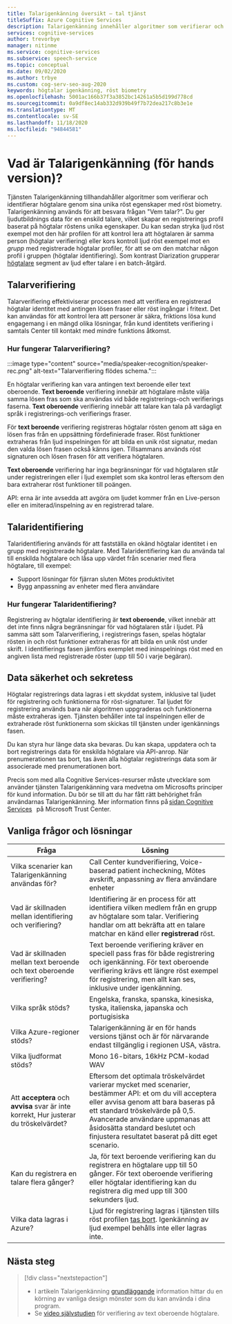 ```yaml
---
title: Talarigenkänning översikt – tal tjänst
titleSuffix: Azure Cognitive Services
description: Talarigenkänning innehåller algoritmer som verifierar och identifierar högtalare genom sina unika röst egenskaper med röst biometry. Talarigenkänning används för att besvara frågan "Vem talar?". Den här artikeln är en översikt över fördelarna och funktionerna i Talarigenkännings tjänsten.
services: cognitive-services
author: trevorbye
manager: nitinme
ms.service: cognitive-services
ms.subservice: speech-service
ms.topic: conceptual
ms.date: 09/02/2020
ms.author: trbye
ms.custom: cog-serv-seo-aug-2020
keywords: högtalar igenkänning, röst biometry
ms.openlocfilehash: 5001ac166b37f3a3852bc14261a5b5d199d778cd
ms.sourcegitcommit: 0a9df8ec14ab332d939b49f7b72dea217c8b3e1e
ms.translationtype: MT
ms.contentlocale: sv-SE
ms.lasthandoff: 11/18/2020
ms.locfileid: "94844581"
---
```

# <a name="what-is-speaker-recognition-preview"></a>Vad är Talarigenkänning (för hands version)?

Tjänsten Talarigenkänning tillhandahåller algoritmer som verifierar och identifierar högtalare genom sina unika röst egenskaper med röst biometry. Talarigenkänning används för att besvara frågan "Vem talar?". Du ger ljudutbildnings data för en enskild talare, vilket skapar en registrerings profil baserat på högtalar röstens unika egenskaper. Du kan sedan stryka ljud röst exempel mot den här profilen för att kontrol lera att högtalaren är samma person (högtalar verifiering) eller kors kontroll ljud röst exempel mot en *grupp* med registrerade högtalar profiler, för att se om den matchar någon profil i gruppen (högtalar identifiering). Som kontrast Diarization grupperar [högtalare](batch-transcription.md#speaker-separation-diarization) segment av ljud efter talare i en batch-åtgärd.

## <a name="speaker-verification"></a>Talarverifiering

Talarverifiering effektiviserar processen med att verifiera en registrerad högtalar identitet med antingen lösen fraser eller röst ingångar i fritext. Det kan användas för att kontrol lera att personer är säkra, friktions lösa kund engagemang i en mängd olika lösningar, från kund identitets verifiering i samtals Center till kontakt med mindre funktions åtkomst.

### <a name="how-does-speaker-verification-work"></a>Hur fungerar Talarverifiering?

:::image type="content" source="media/speaker-recognition/speaker-rec.png" alt-text="Talarverifiering flödes schema.":::

En högtalar verifiering kan vara antingen text beroende eller text oberoende. **Text beroende** verifiering innebär att högtalare måste välja samma lösen fras som ska användas vid både registrerings-och verifierings faserna. **Text oberoende** verifiering innebär att talare kan tala på vardagligt språk i registrerings-och verifierings fraser.

För **text beroende** verifiering registreras högtalar rösten genom att säga en lösen fras från en uppsättning fördefinierade fraser. Röst funktioner extraheras från ljud inspelningen för att bilda en unik röst signatur, medan den valda lösen frasen också känns igen. Tillsammans används röst signaturen och lösen frasen för att verifiera högtalaren. 

**Text oberoende** verifiering har inga begränsningar för vad högtalaren står under registreringen eller i ljud exemplet som ska kontrol leras eftersom den bara extraherar röst funktioner till poängen. 

API: erna är inte avsedda att avgöra om ljudet kommer från en Live-person eller en imiterad/inspelning av en registrerad talare. 

## <a name="speaker-identification"></a>Talaridentifiering

Talaridentifiering används för att fastställa en okänd högtalar identitet i en grupp med registrerade högtalare. Med Talaridentifiering kan du använda tal till enskilda högtalare och låsa upp värdet från scenarier med flera högtalare, till exempel:

* Support lösningar för fjärran sluten Mötes produktivitet 
* Bygg anpassning av enheter med flera användare

### <a name="how-does-speaker-identification-work"></a>Hur fungerar Talaridentifiering?

Registrering av högtalar identifiering är **text oberoende**, vilket innebär att det inte finns några begränsningar för vad högtalaren står i ljudet. På samma sätt som Talarverifiering, i registrerings fasen, spelas högtalar rösten in och röst funktioner extraheras för att bilda en unik röst under skrift. I identifierings fasen jämförs exemplet med ininspelnings röst med en angiven lista med registrerade röster (upp till 50 i varje begäran).

## <a name="data-security-and-privacy"></a>Data säkerhet och sekretess

Högtalar registrerings data lagras i ett skyddat system, inklusive tal ljudet för registrering och funktionerna för röst-signaturer. Tal ljudet för registrering används bara när algoritmen uppgraderas och funktionerna måste extraheras igen. Tjänsten behåller inte tal inspelningen eller de extraherade röst funktionerna som skickas till tjänsten under igenkännings fasen. 

Du kan styra hur länge data ska bevaras. Du kan skapa, uppdatera och ta bort registrerings data för enskilda högtalare via API-anrop. När prenumerationen tas bort, tas även alla högtalar registrerings data som är associerade med prenumerationen bort. 

Precis som med alla Cognitive Services-resurser måste utvecklare som använder tjänsten Talarigenkänning vara medvetna om Microsofts principer för kund information. Du bör se till att du har fått rätt behörighet från användarnas Talarigenkänning. Mer information finns på [sidan Cognitive Services](https://azure.microsoft.com/support/legal/cognitive-services-compliance-and-privacy/)   på Microsoft Trust Center. 

## <a name="common-questions-and-solutions"></a>Vanliga frågor och lösningar

| Fråga | Lösning |
|---------|----------|
| Vilka scenarier kan Talarigenkänning användas för? | Call Center kundverifiering, Voice-baserad patient incheckning, Mötes avskrift, anpassning av flera användare enheter|
| Vad är skillnaden mellan identifiering och verifiering? | Identifiering är en process för att identifiera vilken medlem från en grupp av högtalare som talar. Verifiering handlar om att bekräfta att en talare matchar en känd eller **registrerad** röst.|
| Vad är skillnaden mellan text beroende och text oberoende verifiering? | Text beroende verifiering kräver en speciell pass fras för både registrering och igenkänning. För text oberoende verifiering krävs ett längre röst exempel för registrering, men allt kan ses, inklusive under igenkänning.|
| Vilka språk stöds? | Engelska, franska, spanska, kinesiska, tyska, italienska, japanska och portugisiska |
| Vilka Azure-regioner stöds? | Talarigenkänning är en för hands versions tjänst och är för närvarande endast tillgänglig i regionen USA, västra.|
| Vilka ljudformat stöds? | Mono 16-bitars, 16kHz PCM-kodad WAV |
| Att **acceptera** och **avvisa** svar är inte korrekt, Hur justerar du tröskelvärdet? | Eftersom det optimala tröskelvärdet varierar mycket med scenarier, bestämmer API: et om du vill acceptera eller avvisa genom att bara baseras på ett standard tröskelvärde på 0,5. Avancerade användare uppmanas att åsidosätta standard beslutet och finjustera resultatet baserat på ditt eget scenario. |
| Kan du registrera en talare flera gånger? | Ja, för text beroende verifiering kan du registrera en högtalare upp till 50 gånger. För text oberoende verifiering eller högtalar identifiering kan du registrera dig med upp till 300 sekunders ljud. |
| Vilka data lagras i Azure? | Ljud för registrering lagras i tjänsten tills röst profilen [tas bort](speaker-recognition-basics.md#deleting-voice-profile-enrollments). Igenkänning av ljud exempel behålls inte eller lagras inte. |

## <a name="next-steps"></a>Nästa steg

> [!div class="nextstepaction"]
> * I artikeln Talarigenkänning [grundläggande](speaker-recognition-basics.md) information hittar du en körning av vanliga design mönster som du kan använda i dina program.
> * Se [video självstudien](https://azure.microsoft.com/resources/videos/speaker-recognition-text-independent-verification-developer-tutorial/) för verifiering av text oberoende högtalare.
